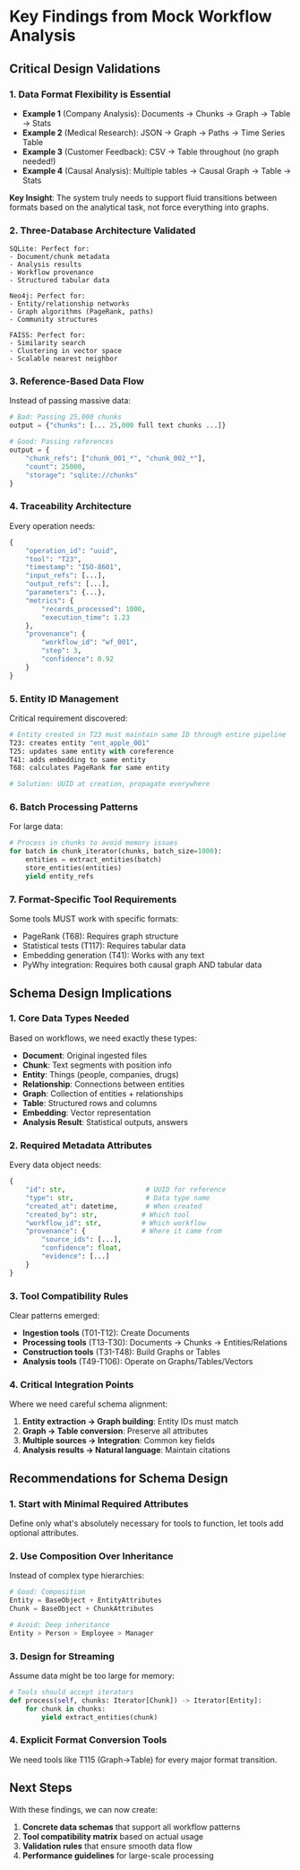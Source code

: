 # Key Findings from Mock Workflow Analysis

## Critical Design Validations

### 1. **Data Format Flexibility is Essential**
- **Example 1** (Company Analysis): Documents → Chunks → Graph → Table → Stats
- **Example 2** (Medical Research): JSON → Graph → Paths → Time Series Table
- **Example 3** (Customer Feedback): CSV → Table throughout (no graph needed!)
- **Example 4** (Causal Analysis): Multiple tables → Causal Graph → Table → Stats

**Key Insight**: The system truly needs to support fluid transitions between formats based on the analytical task, not force everything into graphs.

### 2. **Three-Database Architecture Validated**

```
SQLite: Perfect for:
- Document/chunk metadata
- Analysis results  
- Workflow provenance
- Structured tabular data

Neo4j: Perfect for:
- Entity/relationship networks
- Graph algorithms (PageRank, paths)
- Community structures

FAISS: Perfect for:
- Similarity search
- Clustering in vector space
- Scalable nearest neighbor
```

### 3. **Reference-Based Data Flow**
Instead of passing massive data:
```python
# Bad: Passing 25,000 chunks
output = {"chunks": [... 25,000 full text chunks ...]}

# Good: Passing references
output = {
    "chunk_refs": ["chunk_001_*", "chunk_002_*"],
    "count": 25000,
    "storage": "sqlite://chunks"
}
```

### 4. **Traceability Architecture**

Every operation needs:
```python
{
    "operation_id": "uuid",
    "tool": "T23",
    "timestamp": "ISO-8601",
    "input_refs": [...],
    "output_refs": [...],
    "parameters": {...},
    "metrics": {
        "records_processed": 1000,
        "execution_time": 1.23
    },
    "provenance": {
        "workflow_id": "wf_001",
        "step": 3,
        "confidence": 0.92
    }
}
```

### 5. **Entity ID Management**

Critical requirement discovered:
```python
# Entity created in T23 must maintain same ID through entire pipeline
T23: creates entity "ent_apple_001"
T25: updates same entity with coreference
T41: adds embedding to same entity  
T68: calculates PageRank for same entity

# Solution: UUID at creation, propagate everywhere
```

### 6. **Batch Processing Patterns**

For large data:
```python
# Process in chunks to avoid memory issues
for batch in chunk_iterator(chunks, batch_size=1000):
    entities = extract_entities(batch)
    store_entities(entities)
    yield entity_refs
```

### 7. **Format-Specific Tool Requirements**

Some tools MUST work with specific formats:
- PageRank (T68): Requires graph structure
- Statistical tests (T117): Requires tabular data
- Embedding generation (T41): Works with any text
- PyWhy integration: Requires both causal graph AND tabular data

## Schema Design Implications

### 1. **Core Data Types Needed**
Based on workflows, we need exactly these types:
- **Document**: Original ingested files
- **Chunk**: Text segments with position info
- **Entity**: Things (people, companies, drugs)
- **Relationship**: Connections between entities
- **Graph**: Collection of entities + relationships
- **Table**: Structured rows and columns
- **Embedding**: Vector representation
- **Analysis Result**: Statistical outputs, answers

### 2. **Required Metadata Attributes**

Every data object needs:
```python
{
    "id": str,                    # UUID for reference
    "type": str,                  # Data type name
    "created_at": datetime,       # When created
    "created_by": str,           # Which tool
    "workflow_id": str,          # Which workflow
    "provenance": {              # Where it came from
        "source_ids": [...],
        "confidence": float,
        "evidence": [...]
    }
}
```

### 3. **Tool Compatibility Rules**

Clear patterns emerged:
- **Ingestion tools** (T01-T12): Create Documents
- **Processing tools** (T13-T30): Documents → Chunks → Entities/Relations
- **Construction tools** (T31-T48): Build Graphs or Tables
- **Analysis tools** (T49-T106): Operate on Graphs/Tables/Vectors

### 4. **Critical Integration Points**

Where we need careful schema alignment:
1. **Entity extraction → Graph building**: Entity IDs must match
2. **Graph → Table conversion**: Preserve all attributes
3. **Multiple sources → Integration**: Common key fields
4. **Analysis results → Natural language**: Maintain citations

## Recommendations for Schema Design

### 1. **Start with Minimal Required Attributes**
Define only what's absolutely necessary for tools to function, let tools add optional attributes.

### 2. **Use Composition Over Inheritance**
Instead of complex type hierarchies:
```python
# Good: Composition
Entity = BaseObject + EntityAttributes
Chunk = BaseObject + ChunkAttributes

# Avoid: Deep inheritance
Entity > Person > Employee > Manager
```

### 3. **Design for Streaming**
Assume data might be too large for memory:
```python
# Tools should accept iterators
def process(self, chunks: Iterator[Chunk]) -> Iterator[Entity]:
    for chunk in chunks:
        yield extract_entities(chunk)
```

### 4. **Explicit Format Conversion Tools**
We need tools like T115 (Graph→Table) for every major format transition.

## Next Steps

With these findings, we can now create:
1. **Concrete data schemas** that support all workflow patterns
2. **Tool compatibility matrix** based on actual usage
3. **Validation rules** that ensure smooth data flow
4. **Performance guidelines** for large-scale processing